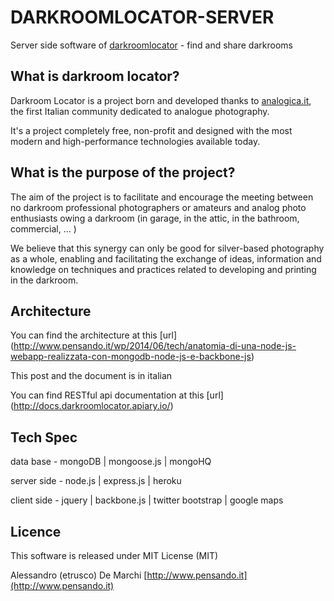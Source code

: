 # DARKROOMLOCATOR-SERVER

Server side software of [darkroomlocator](http://www.darkroomlocator.com/) - find and share darkrooms

## What is darkroom locator?

Darkroom Locator is a project born and developed thanks to [analogica.it](http://www.analogica.it), the first Italian community dedicated to analogue photography.

It's a project completely free, non-profit and designed with the most modern and high-performance technologies available today.

##  What is the purpose of the project?

The aim of the project is to facilitate and encourage the meeting between no darkroom professional photographers or amateurs and analog photo enthusiasts owing a darkroom (in garage, in the attic, in the bathroom, commercial, ... )

We believe that this synergy can only be good for silver-based photography as a whole, enabling and facilitating the exchange of ideas, information and knowledge on techniques and practices related to developing and printing in the darkroom.

##  Architecture

You can find the architecture at this [url] (http://www.pensando.it/wp/2014/06/tech/anatomia-di-una-node-js-webapp-realizzata-con-mongodb-node-js-e-backbone-js)

This post and the document is in italian

You can find RESTful api documentation at this [url] (http://docs.darkroomlocator.apiary.io/)

##  Tech Spec

data base - mongoDB | mongoose.js | mongoHQ

server side - node.js | express.js | heroku

client side - jquery | backbone.js | twitter bootstrap | google maps

##  Licence

This software is released under MIT License (MIT)

Alessandro (etrusco) De Marchi
[http://www.pensando.it](http://www.pensando.it)
